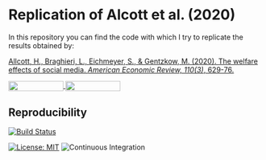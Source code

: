 # Replication of Alcott et al. (2020)

In this repository you can find the code with which I try to replicate the
results obtained by:

[Allcott, H., Braghieri, L., Eichmeyer, S., & Gentzkow, M. (2020). The welfare effects of social media. *American Economic Review, 110(3)*, 629-76.](https://www.aeaweb.org/articles?id=10.1257/aer.20190658)

<a href="https://nbviewer.jupyter.org/github/HumanCapitalAnalysis/microeconometrics-course-project-feauazmu/blob/master/replication_notebook.ipynb"
   target="_parent">
   <img align="center"
  src="https://raw.githubusercontent.com/jupyter/design/master/logos/Badges/nbviewer_badge.png"
      width="109" height="20">
</a>
<a href="https://mybinder.org/v2/gh/HumanCapitalAnalysis/microeconometrics-course-project-feauazmu/master?filepath=replication_notebook.ipynb"
    target="_parent">
    <img align="center"
       src="https://mybinder.org/badge_logo.svg"
       width="109" height="20">
</a>

## Reproducibility

[![Build Status](https://travis-ci.org/HumanCapitalAnalysis/microeconometrics-course-project-feauazmu.svg?branch=master)](https://travis-ci.org/HumanCapitalAnalysis/microeconometrics-course-project-feauazmu)

[![License: MIT](https://img.shields.io/badge/License-MIT-blue.svg)](https://github.com/HumanCapitalAnalysis/microeconometrics-course-project-feauazmu/blob/master/LICENSE)
![Continuous Integration](https://github.com/HumanCapitalAnalysis/microeconometrics-course-project-feauazmu/workflows/Continuous%20Integration/badge.svg)
